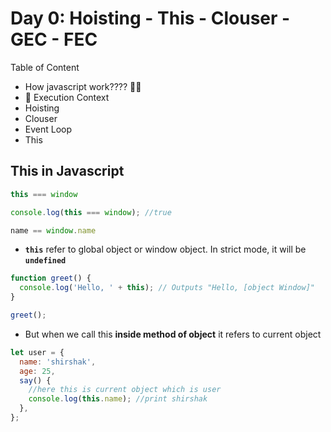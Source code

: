 # Day 0: Hoisting - This - Clouser - GEC - FEC

Table of Content
- How javascript work???? 👩‍💻
- 🚀 Execution Context
- Hoisting 
- Clouser
- Event Loop
- This 


## This in Javascript 

```javascript
this === window

console.log(this === window); //true
```

```javascript
name == window.name
```

- **`this`** refer to global object or window object.
In strict mode, it will be **`undefined`**

```javascript
function greet() {
  console.log('Hello, ' + this); // Outputs "Hello, [object Window]"
}

greet();
```

- But when we call this **inside method of object** it refers to current object



```javascript
let user = {
  name: 'shirshak',
  age: 25,
  say() {
    //here this is current object which is user
    console.log(this.name); //print shirshak
  },
};
```


